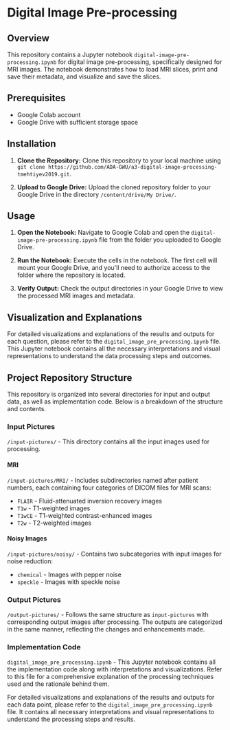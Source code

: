 # Digital Image Pre-processing

## Overview
This repository contains a Jupyter notebook `digital-image-pre-processing.ipynb` for digital image pre-processing, specifically designed for MRI images. The notebook demonstrates how to load MRI slices, print and save their metadata, and visualize and save the slices.

## Prerequisites
- Google Colab account
- Google Drive with sufficient storage space

## Installation

1. **Clone the Repository:**
   Clone this repository to your local machine using `git clone https://github.com/ADA-GWU/a3-digital-image-processing-tmehtiyev2019.git`.
   
2. **Upload to Google Drive:**
   Upload the cloned repository folder to your Google Drive in the directory `/content/drive/My Drive/`.

## Usage

1. **Open the Notebook:**
   Navigate to Google Colab and open the `digital-image-pre-processing.ipynb` file from the folder you uploaded to Google Drive.

2. **Run the Notebook:**
   Execute the cells in the notebook. The first cell will mount your Google Drive, and you'll need to authorize access to the folder where the repository is located.

3. **Verify Output:**
   Check the output directories in your Google Drive to view the processed MRI images and metadata.
   
## Visualization and Explanations

For detailed visualizations and explanations of the results and outputs for each question, please refer to the `digital_image_pre_processing.ipynb` file. This Jupyter notebook contains all the necessary interpretations and visual representations to understand the data processing steps and outcomes.

## Project Repository Structure

This repository is organized into several directories for input and output data, as well as implementation code. Below is a breakdown of the structure and contents.

### Input Pictures

`/input-pictures/` - This directory contains all the input images used for processing.

#### MRI

`/input-pictures/MRI/` - Includes subdirectories named after patient numbers, each containing four categories of DICOM files for MRI scans:
- `FLAIR` - Fluid-attenuated inversion recovery images
- `T1w` - T1-weighted images
- `T1wCE` - T1-weighted contrast-enhanced images
- `T2w` - T2-weighted images

#### Noisy Images

`/input-pictures/noisy/` - Contains two subcategories with input images for noise reduction:
- `chemical` - Images with pepper noise
- `speckle` - Images with speckle noise

### Output Pictures

`/output-pictures/` - Follows the same structure as `input-pictures` with corresponding output images after processing. The outputs are categorized in the same manner, reflecting the changes and enhancements made.

### Implementation Code

`digital_image_pre_processing.ipynb` - This Jupyter notebook contains all the implementation code along with interpretations and visualizations. Refer to this file for a comprehensive explanation of the processing techniques used and the rationale behind them.

For detailed visualizations and explanations of the results and outputs for each data point, please refer to the `digital_image_pre_processing.ipynb` file. It contains all necessary interpretations and visual representations to understand the processing steps and results.


